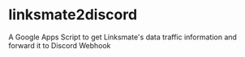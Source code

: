 # linksmate2discord
A Google Apps Script to get Linksmate's data traffic information and forward it to Discord Webhook
